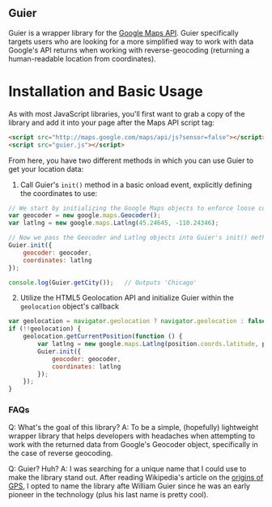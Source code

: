 ## Guier

Guier is a wrapper library for the [Google Maps API](https://developers.google.com/maps/documentation/javascript/geocoding). Guier specifically targets users who are looking for a more simplified way to work with data Google's API returns when working with reverse-geocoding (returning a human-readable location from coordinates).

# Installation and Basic Usage
As with most JavaScript libraries, you'll first want to grab a copy of the library and add it into your page after the Maps API script tag:

```html
<script src="http://maps.google.com/maps/api/js?sensor=false"></script>
<script src="guier.js"></script>
```

From here, you have two different methods in which you can use Guier to get your location data:

1. Call Guier's `init()` method in a basic onload event, explicitly defining the coordinates to use:
```js
// We start by initializing the Google Maps objects to enforce loose coupling
var geocoder = new google.maps.Geocoder();
var latlng = new google.maps.Latlng(45.24645, -110.24346);

// Now we pass the Geocoder and Latlng objects into Guier's init() method
Guier.init({
	geocoder: geocoder,
	coordinates: latlng
});

console.log(Guier.getCity());	// Outputs 'Chicago'
```

2. Utilize the HTML5 Geolocation API and initialize Guier within the `geolocation` object's callback
```js
var geolocation = navigator.geolocation ? navigator.geolocation : false;
if (!!geolocation) {
	geolocation.getCurrentPosition(function () {
		var latlng = new google.maps.Latlng(position.coords.latitude, position.coords.longitude);
		Guier.init({
			geocoder: geocoder,
			coordinates: latlng
		});
	});
}
```

### FAQs
Q: What's the goal of this library?
A: To be a simple, (hopefully) lightweight wrapper library that helps developers with headaches when attempting to work with the returned data from Google's Geocoder object, specifically in the case of reverse geocoding.

Q: Guier? Huh?
A: I was searching for a unique name that I could use to make the library stand out. After reading Wikipedia's article on the [origins of GPS](http://en.wikipedia.org/wiki/GPS), I opted to name the library afte William Guier since he was an early pioneer in the technology (plus his last name is pretty cool).